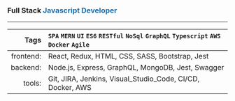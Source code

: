 ### Full Stack <font color='#146fb4'>Javascript Developer</font>

---

| Tags | `SPA` `MERN` `UI` `ES6` `RESTful` `NoSql` `GraphQL` `Typescript` `AWS` `Docker` `Agile` |
| --: | :-- |
| frontend: | React, Redux, HTML, CSS, SASS, Bootstrap, Jest |
| backend: | Node.js, Express, GraphQL, MongoDB, Jest, Swagger |
| tools: | Git, JIRA, Jenkins, Visual_Studio_Code, CI/CD, Docker, AWS |
